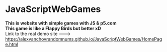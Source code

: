 # JavaScriptWebGames
**This is website with simple games with JS &amp; p5.com**  
**This game is like a Flappy Birds but better xD**  
Link to the real demo site ---> https://alexvanchovrandomnums.github.io/JavaScriptWebGames/HomePage.html

